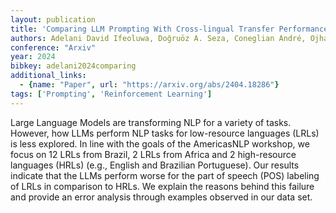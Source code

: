 ```yaml
---
layout: publication
title: 'Comparing LLM Prompting With Cross-lingual Transfer Performance On Indigenous And Low-resource Brazilian Languages'
authors: Adelani David Ifeoluwa, Doğruöz A. Seza, Coneglian André, Ojha Atul Kr.
conference: "Arxiv"
year: 2024
bibkey: adelani2024comparing
additional_links:
  - {name: "Paper", url: "https://arxiv.org/abs/2404.18286"}
tags: ['Prompting', 'Reinforcement Learning']
---
```

Large Language Models are transforming NLP for a variety of tasks. However,
how LLMs perform NLP tasks for low-resource languages (LRLs) is less explored.
In line with the goals of the AmericasNLP workshop, we focus on 12 LRLs from
Brazil, 2 LRLs from Africa and 2 high-resource languages (HRLs) (e.g., English
and Brazilian Portuguese). Our results indicate that the LLMs perform worse for
the part of speech (POS) labeling of LRLs in comparison to HRLs. We explain the
reasons behind this failure and provide an error analysis through examples
observed in our data set.
